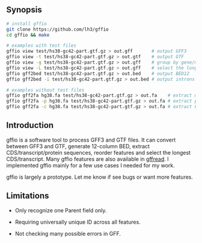 ## Synopsis
```sh
# install gffio
git clone https://github.com/lh3/gffio
cd gffio && make

# examples with test files
gffio view test/hs38-gc42-part.gtf.gz > out.gff       # output GFF3
gffio view -t test/hs38-gc42-part.gtf.gz > out.gtf    # output GTF
gffio view -g test/hs38-gc42-part.gtf.gz > out.gff    # group by gene/mRNA
gffio view -L test/hs38-gc42-part.gtf.gz > out.gff    # select the longest mRNA
gffio gff2bed test/hs38-gc42-part.gtf.gz > out.bed    # output BED12
gffio gff2bed -i test/hs38-gc42-part.gtf.gz > out.bed # output introns in BED6

# examples without test files
gffio gff2fa hg38.fa test/hs38-gc42-part.gtf.gz > out.fa    # extract mRNA
gffio gff2fa -p hg38.fa test/hs38-gc42-part.gtf.gz > out.fa # extract proteins
gffio gff2fa -c hg38.fa test/hs38-gc42-part.gtf.gz > out.fa # extract CDS
```

## Introduction

gffio is a software tool to process GFF3 and GTF files. It can convert between
GFF3 and GTF, generate 12-column BED, extract CDS/transcript/protein sequences,
reorder features and select the longest CDS/transcript. Many gffio features are
also available in [gffread][gffread]. I implemented gffio mainly for a few use
cases I needed for my work.

gffio is largely a prototype. Let me know if see bugs or want more features.

## Limitations

* Only recognize one Parent field only.

* Requiring universally unique ID across all features.

* Not checking many possible errors in GFF.

[gffread]: https://github.com/gpertea/gffread
